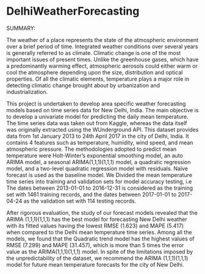 # DelhiWeatherForecasting
 
SUMMARY:

The weather of a place represents the state of the atmospheric environment over a brief period of time. Integrated weather conditions over several years is generally referred to as climate. Climatic change is one of the most important issues of present times. Unlike the greenhouse gases, which have a predominantly warming effect, atmospheric aerosols could either warm or cool the atmosphere depending upon the size, distribution and optical properties. Of all the climatic elements, temperature plays a major role in detecting climatic change brought about by urbanization and industrialization.


This project is undertaken to develop area specific weather forecasting models based on time series data for New Delhi, India. The main objective is to develop a univariate model for predicting the daily mean temperature. The time series data was taken out from Kaggle, whereas the data itself was originally extracted using the WUnderground API. This dataset provides data from 1st January 2013 to 24th April 2017 in the city of Delhi, India. It contains 4 features such as temperature, humidity, wind speed, and mean atmospheric pressure. The methodologies adopted to predict mean temperature were Holt-Winter’s exponential smoothing model, an auto ARIMA model, a seasonal ARIMA(1,1,1)(1,1,1) model, a quadratic regression model, and a two-level quadratic regression model with residuals. Naïve forecast is used as the baseline model. We Divided the mean temperature time series into training and validation sets for model accuracy testing, i.e The dates between 2013-01-01 to 2016-12-31 is considered as the training set with 1461 training records, and the dates between 2017-01-01 to 2017-04-24 as the validation set with 114 testing records.

After rigorous evaluation, the study of our forecast models revealed that the ARIMA (1,1,1)(1,1,1) has the best model for forecasting New Delhi weather with its fitted values having the lowest RMSE (1.623) and MAPE (5.417) when compared to the Delhi mean temperature time series. Among all the models, we found that the Quadratic trend model has the highest values of RMSE (7.299) and MAPE (31.457), which is more than 5 times the error value as the ARIMA(1,1,1)(1,1,1) model. In spite of the limitations imposed by the unpredictability of the dataset, we recommend the ARIMA (1,1,1)(1,1,1) model for future mean temperature forecasts for the city of New Delhi.
